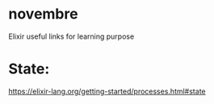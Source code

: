 # novembre
Elixir useful links for learning purpose


# State:
https://elixir-lang.org/getting-started/processes.html#state
